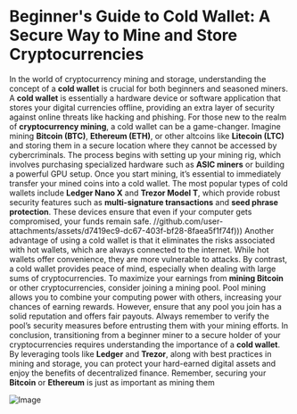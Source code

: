 # Beginner's Guide to Cold Wallet: A Secure Way to Mine and Store Cryptocurrencies
In the world of cryptocurrency mining and storage, understanding the concept of a **cold wallet** is crucial for both beginners and seasoned miners. A **cold wallet** is essentially a hardware device or software application that stores your digital currencies offline, providing an extra layer of security against online threats like hacking and phishing.
For those new to the realm of **cryptocurrency mining**, a cold wallet can be a game-changer. Imagine mining **Bitcoin (BTC)**, **Ethereum (ETH)**, or other altcoins like **Litecoin (LTC)** and storing them in a secure location where they cannot be accessed by cybercriminals. The process begins with setting up your mining rig, which involves purchasing specialized hardware such as **ASIC miners** or building a powerful GPU setup. Once you start mining, it’s essential to immediately transfer your mined coins into a cold wallet.
The most popular types of cold wallets include **Ledger Nano X** and **Trezor Model T**, which provide robust security features such as **multi-signature transactions** and **seed phrase protection**. These devices ensure that even if your computer gets compromised, your funds remain safe. 
 //github.com/user-attachments/assets/d7419ec9-dc67-403f-bf28-8faea5f1f74f)))
Another advantage of using a cold wallet is that it eliminates the risks associated with hot wallets, which are always connected to the internet. While hot wallets offer convenience, they are more vulnerable to attacks. By contrast, a cold wallet provides peace of mind, especially when dealing with large sums of cryptocurrencies.
To maximize your earnings from **mining Bitcoin** or other cryptocurrencies, consider joining a mining pool. Pool mining allows you to combine your computing power with others, increasing your chances of earning rewards. However, ensure that any pool you join has a solid reputation and offers fair payouts. Always remember to verify the pool’s security measures before entrusting them with your mining efforts.
In conclusion, transitioning from a beginner miner to a secure holder of your cryptocurrencies requires understanding the importance of a **cold wallet**. By leveraging tools like **Ledger** and **Trezor**, along with best practices in mining and storage, you can protect your hard-earned digital assets and enjoy the benefits of decentralized finance. Remember, securing your **Bitcoin** or **Ethereum** is just as important as mining them

![Image](https://github.com/user-attachments/assets/d7419ec9-dc67-403f-bf28-8faea5f1f74f)

